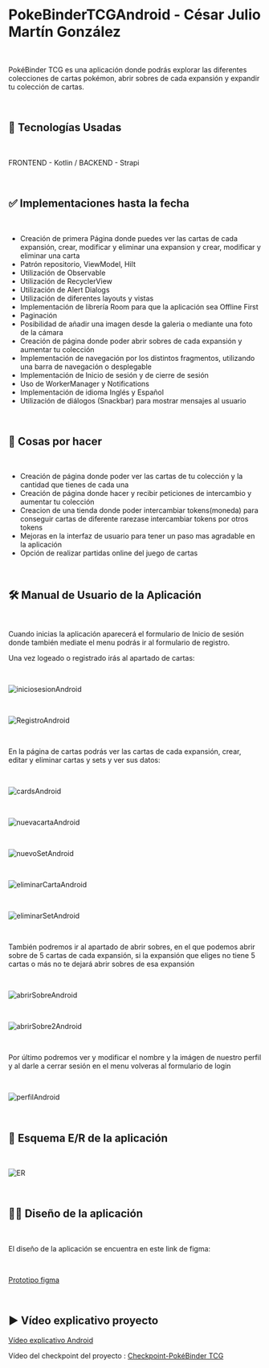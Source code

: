 # PokeBinderTCGAndroid - César Julio Martín González
<br>
<p>PokéBinder TCG es una aplicación donde podrás explorar las diferentes colecciones de cartas pokémon, abrir sobres de cada expansión y expandir tu colección de cartas.</p>
<br>
<h2>📱 Tecnologías Usadas</h2>
<br>
<p>FRONTEND - Kotlin / BACKEND - Strapi</p>
<br>
<h2>✅ Implementaciones hasta la fecha</h2>
<br>
<ul>
        <li>Creación de primera Página donde puedes ver las cartas de cada expansión, crear, modificar y eliminar una expansion y crear, modificar y eliminar una carta</li>
        <li>Patrón repositorio, ViewModel, Hilt</li>
        <li>Utilización de Observable</li>
        <li>Utilización de RecyclerView</li>
        <li>Utilización de Alert Dialogs</li>
        <li>Utilización de diferentes layouts y vistas</li>
        <li>Implementación de librería Room para que la aplicación sea Offline First</li>
        <li>Paginación</li>
        <li>Posibilidad de añadir una imagen desde la galeria o mediante una foto de la cámara</li>
        <li>Creación de página donde poder abrir sobres de cada expansión y aumentar tu colección </li>
        <li>Implementación de navegación por los distintos fragmentos, utilizando una barra de navegación o desplegable</li>
        <li>Implementación de Inicio de sesión y de cierre de sesión</li>
        <li>Uso de WorkerManager y Notifications</li>
        <li>Implementación de idioma Inglés y Español</li>
        <li>Utilización de diálogos (Snackbar) para mostrar mensajes al usuario</li>
</ul>
<br>
<h2>🎯 Cosas por hacer</h2>
<br>
<ul>
        <li>Creación de página donde poder ver las cartas de tu colección y la cantidad que tienes de cada una </li>
        <li>Creación de página donde hacer y recibir peticiones de intercambio y aumentar tu colección </li>
        <li>Creacion de una tienda donde poder intercambiar tokens(moneda) para conseguir cartas de diferente rarezase intercambiar tokens por otros tokens</li>
        <li>Mejoras en la interfaz de usuario para tener un paso mas agradable en la aplicación</li>
        <li>Opción de realizar partidas online del juego de cartas</li>
</ul>
<br>
<h2>🛠️ Manual de Usuario de la Aplicación</h2>
<br>
<p>Cuando inicias la aplicación aparecerá el formulario de Inicio de sesión donde también mediate el menu podrás ir al formulario de registro.</p>
<p>Una vez logeado o registrado irás al apartado de cartas:</p>
<br>

![iniciosesionAndroid](https://github.com/user-attachments/assets/95ce561f-0510-439c-9340-cfecb00455c8)

<br>

![RegistroAndroid](https://github.com/user-attachments/assets/0d8f749e-a961-4cf2-bd02-5d506f739eaf)

<br>

En la página de cartas podrás ver las cartas de cada expansión, crear, editar y eliminar cartas y sets y ver sus datos:

<br>

![cardsAndroid](https://github.com/user-attachments/assets/17e53d90-10f6-4f88-9319-3dca430d31f9)

<br>

![nuevacartaAndroid](https://github.com/user-attachments/assets/9e79c089-4776-4f80-8e3e-eae95cce913a)

<br>

![nuevoSetAndroid](https://github.com/user-attachments/assets/96c9a080-c4be-4762-bbe6-f66a80cf4cab)

<br>

![eliminarCartaAndroid](https://github.com/user-attachments/assets/b1f51859-fa3f-48d1-b75a-1d36d2a7ec10)

<br>

![eliminarSetAndroid](https://github.com/user-attachments/assets/4dd5ec60-48a4-4b54-8f08-37285cf96d2b)


<br>

<p>También podremos ir al apartado de abrir sobres, en el que podemos abrir sobre de 5 cartas de cada expansión, si la expansión que eliges no tiene 5 cartas o más no te dejará abrir sobres de esa expansión</p>

<br>

![abrirSobreAndroid](https://github.com/user-attachments/assets/721ef00c-c7f8-49d3-b2ea-0d104bce14ef)

<br>

![abrirSobre2Android](https://github.com/user-attachments/assets/2ad0839b-8c8a-4bc1-bb54-6032f4414670)

<br>

<p>Por último podremos ver y modificar el nombre y la imágen de nuestro perfil y al darle a cerrar sesión en el menu volveras al formulario de login</p>

<br>

![perfilAndroid](https://github.com/user-attachments/assets/eb973baa-456a-4d2c-864d-534fe5207ebd)

<br>

<h2>📖 Esquema E/R de la aplicación</h2>

<br>

![ER](https://github.com/user-attachments/assets/ced2fcdc-e616-4543-a7c0-dca71e1e4b13)

<br>

<h2>👨‍🏫 Diseño de la aplicación</h2>

<br>

<p>El diseño de la aplicación se encuentra en este link de figma: </p>

<br>

[Prototipo figma](https://www.figma.com/community/file/1515001997670986925)

<br>

<h2>▶️ Vídeo explicativo proyecto</h2>

[Vídeo explicativo Android](https://youtu.be/FB6ACP40wdU)




Vídeo del checkpoint del proyecto : [Checkpoint-PokéBinder TCG](https://youtu.be/stX-fsP2Mo8)

